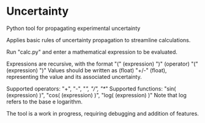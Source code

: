 # Uncertainty
Python tool for propagating experimental uncertainty

Applies basic rules of uncertainty propagation to streamline calculations. 

Run "calc.py" and enter a mathematical expression to be evaluated. 

Expressions are recursive, with the format "(" (expression) ")" (operator) "(" (expression) ")"
Values should be written as (float) "+/-" (float), representing the value and its associated uncertainty. 

Supported operators: "+", "-", "*", "/", "\**"
Supported functions: "sin( (expression) )", "cos( (expression) )", "log( (expression) )"
  Note that log refers to the base e logarithm.
  
The tool is a work in progress, requiring debugging and addition of features.

